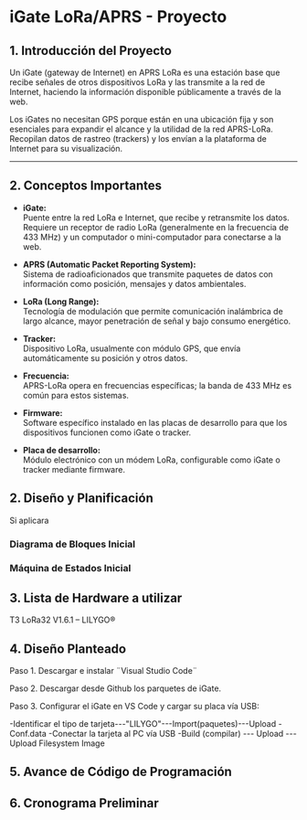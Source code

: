 # iGate LoRa/APRS - Proyecto

## 1. Introducción del Proyecto

Un iGate (gateway de Internet) en APRS LoRa es una estación base que recibe señales de otros dispositivos LoRa y las transmite a la red de Internet, haciendo la información disponible públicamente a través de la web.  

Los iGates no necesitan GPS porque están en una ubicación fija y son esenciales para expandir el alcance y la utilidad de la red APRS-LoRa. Recopilan datos de rastreo (trackers) y los envían a la plataforma de Internet para su visualización.

---

## 2. Conceptos Importantes

- **iGate:**  
  Puente entre la red LoRa e Internet, que recibe y retransmite los datos. Requiere un receptor de radio LoRa (generalmente en la frecuencia de 433 MHz) y un computador o mini-computador para conectarse a la web.

- **APRS (Automatic Packet Reporting System):**  
  Sistema de radioaficionados que transmite paquetes de datos con información como posición, mensajes y datos ambientales.

- **LoRa (Long Range):**  
  Tecnología de modulación que permite comunicación inalámbrica de largo alcance, mayor penetración de señal y bajo consumo energético.

- **Tracker:**  
  Dispositivo LoRa, usualmente con módulo GPS, que envía automáticamente su posición y otros datos.

- **Frecuencia:**  
  APRS-LoRa opera en frecuencias específicas; la banda de 433 MHz es común para estos sistemas.

- **Firmware:**  
  Software específico instalado en las placas de desarrollo para que los dispositivos funcionen como iGate o tracker.

- **Placa de desarrollo:**  
  Módulo electrónico con un módem LoRa, configurable como iGate o tracker mediante firmware.

## 2. Diseño y Planificación

Si aplicara
### Diagrama de Bloques Inicial
### Máquina de Estados Inicial

## 3. Lista de Hardware a utilizar

T3 LoRa32 V1.6.1 – LILYGO®

## 4. Diseño Planteado

Paso 1. Descargar e instalar ¨Visual Studio Code¨

Paso 2. Descargar desde Github los parquetes de iGate.

Paso 3. Configurar el iGate en VS Code y cargar su placa vía USB:

-Identificar el tipo de tarjeta---"LILYGO"---Import(paquetes)---Upload
-Conf.data
-Conectar la tarjeta al PC vía USB
-Build (compilar) --- Upload --- Upload Filesystem Image

## 5. Avance de Código de Programación


## 6. Cronograma Preliminar


